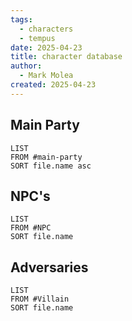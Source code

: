 ```yaml
---
tags:
  - characters
  - tempus
date: 2025-04-23
title: character database
author:
  - Mark Molea
created: 2025-04-23
---
```









## Main Party
```dataview
LIST
FROM #main-party 
SORT file.name asc
```

## NPC's
```dataview
LIST
FROM #NPC 
SORT file.name
```

## Adversaries
```dataview
LIST
FROM #Villain
SORT file.name
```